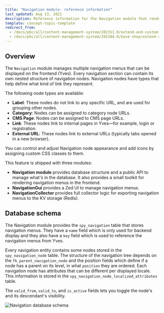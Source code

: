 ```yaml
---
title: "Navigation module: reference information"
last_updated: Aug 13, 2021
description: Reference information for the Navigation module that renders navigation menus on Spryker Cloud Commerce OS frontend. 
template: concept-topic-template
redirect_from:
  - /docs/pbc/all/content-management-system/202311.0/extend-and-customize/navigation-module-reference-information.html
  - /docs/pbc/all/content-management-system/202204.0/base-shop/extend-and-customize/navigation-module-reference-information.html
---
```


## Overview

The `Navigation` module manages multiple navigation menus that can be displayed on the frontend (Yves). Every navigation section can contain its own nested structure of navigation nodes. Navigation nodes have types that help define what kind of link they represent.

The following node types are available:

- **Label**: These nodes do not link to any specific URL, and are used for grouping other nodes.
- **Category**: Nodes can be assigned to category node URLs.
- **CMS Page**: Nodes can be assigned to CMS page URLs.
- **Link**: These nodes link to internal pages in Yves—for example, login or registration.
- **External URL**: These nodes link to external URLs (typically tabs opened in a new browser).

You can control and adjust Navigation node appearance and add icons by assigning custom CSS classes to them.

This feature is shipped with three modules:

- **Navigation module** provides database structure and a public API to manage what's in the database. It also provides a small toolkit for rendering navigation menus in the frontend.
- **NavigationGui** provides a Zed UI to manage navigation menus.
- **NavigationCollector** provides full collector logic for exporting navigation menus to the KV storage (Redis).

## Database schema

The Navigation module provides the `spy_navigation` table that stores navigation menus. They have a `name` field which is only used for backend display and they also have a `key` field which is used to reference the navigation menus from Yves.

Every navigation entity contains some nodes stored in the `spy_navigation_node` table. The structure of the navigation tree depends on the `fk_parent_navigation_node` and the position fields which define if a node has a parent on its level, in what `position` they are ordered. Each navigation node has attributes that can be different per displayed locale. This information is stored in the `spy_navigation_node_localized_attributes` table.

The `valid_from`, `valid_to`, and `is_active` fields lets you toggle the node's and its descendant's visibility.

![Navigation database schema](https://spryker.s3.eu-central-1.amazonaws.com/docs/Features/Navigation/Navigation+Module/navigation_db_schema_2_0.png)
